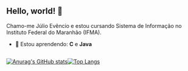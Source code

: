 ## Hello, world! 👋

Chamo-me Júlio Evêncio e estou cursando Sistema de Informação no Instituto Federal do Maranhão (IFMA).

- 🌱 Estou aprendendo: **C** e **Java**

##

[![Anurag's GitHub stats](https://github-readme-stats.vercel.app/api?username=JulioEvencio)](https://github.com/anuraghazra/github-readme-stats)[![Top Langs](https://github-readme-stats.vercel.app/api/top-langs/?username=JulioEvencio&layout=compact)](https://github.com/anuraghazra/github-readme-stats)

<!--
**JulioEvencio/JulioEvencio** is a ✨ _special_ ✨ repository because its `README.md` (this file) appears on your GitHub profile.

Here are some ideas to get you started:

- 🔭 I’m currently working on ...
- 🌱 I’m currently learning ...
- 👯 I’m looking to collaborate on ...
- 🤔 I’m looking for help with ...
- 💬 Ask me about ...
- 📫 How to reach me: ...
- 😄 Pronouns: ...
- ⚡ Fun fact: ...
-->
